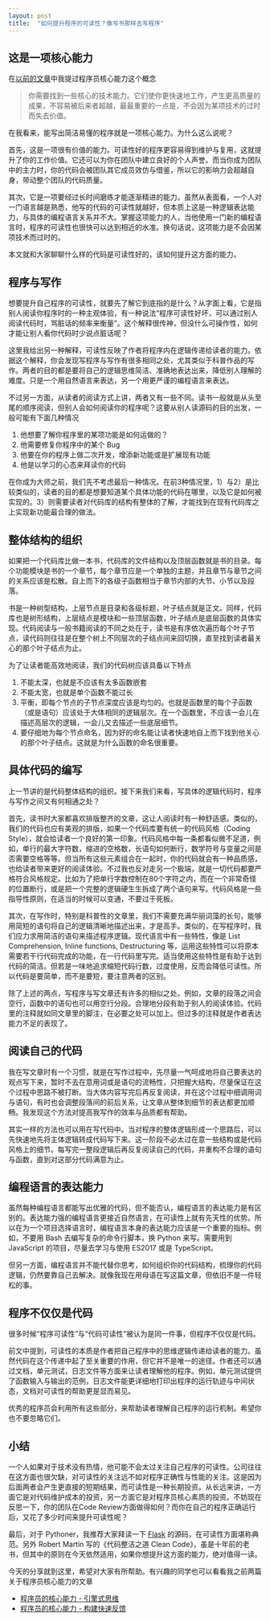 ```yaml
---
layout: post
title:  "如何提升程序的可读性？像写书那样去写程序"
---
```


这是一项核心能力
--------------
在[以前的文章](/2018/01/06/engine-thinking)中我提过程序员核心能力这个概念

> 你需要找到一些核心的技术能力。它们使你更快速地工作，产生更高质量的成果，不容易被后来者超越，最最重要的一点是，不会因为某项技术的过时而失去价值。

在我看来，能写出简洁易懂的程序就是一项核心能力。为什么这么说呢？

首先，这是一项很有价值的能力。可读性好的程序更容易得到维护与复用，这就提升了你的工作价值。它还可以为你在团队中建立良好的个人声誉。而当你成为团队中的主力时，你的代码会被团队其它成员效仿与借鉴，所以它的影响力会超越自身，带动整个团队的代码质量。

其次，它是一项要经过长时间磨练才能逐渐精进的能力。虽然从表面看，一个人对一门语言越是熟悉，他写的代码的可读性就越好，但本质上这是一种逻辑表达能力，与具体的编程语言关系并不大。掌握这项能力的人，当他使用一门新的编程语言时，程序的可读性也很快可以达到相近的水准。换句话说，这项能力是不会因某项技术而过时的。

本文就和大家聊聊什么样的代码是可读性好的，该如何提升这方面的能力。

程序与写作
---------
想要提升自己程序的可读性，就要先了解它到底指的是什么？从字面上看，它是指别人阅读你程序时的一种主观体验，有一种说法“程序可读性好坏，可以通过别人阅读代码时，骂脏话的频率来衡量”。这个解释很传神，但没什么可操作性，如何才能让别人看你代码时少说点脏话呢？

这里我给出另一种解释，可读性反映了作者将程序内在逻辑传递给读者的能力。依据这个解释，你会发现写程序与写作有很多相同之处，尤其类似于科普作品的写作。两者的目的都是要将自己的逻辑思维简洁、准确地表达出来，降低别人理解的难度。只是一个用自然语言来表达，另一个用更严谨的编程语言来表达。

不过另一方面，从读者的阅读方式上讲，两者又有一些不同。读书一般就是从头至尾的顺序阅读，但别人会如何阅读你的程序呢？这要从别人读源码的目的出发，一般可能有下面几种情况

1. 他想要了解你程序里的某项功能是如何运做的？
2. 他需要修复你程序中的某个 Bug
3. 他要在你的程序上做二次开发，增添新功能或是扩展现有功能
4. 他是以学习的心态来拜读你的代码

在你成为大师之前，我们先不考虑最后一种情况。在前3种情况里，1）与2）是比较类似的，读者的目的都是想要知道某个具体功能的代码在哪里，以及它是如何被实现的。3）则需要读者对代码库的结构有整体的了解，才能找到在现有代码库之上实现新功能最合理的做法。

整体结构的组织
------------
如果把一个代码库比做一本书，代码库的文件结构以及顶层函数就是书的目录。每个功能模块是书的一个章节，每个章节应是一个单独的主题，并且章节与章节之间的关系应该是松散。自上而下的各级子函数相当于章节内部的大节、小节以及段落。

书是一种树型结构，上层节点是目录和各级标题，叶子结点就是正文。同样，代码库也是树形结构，上层结点是模块和一些顶层函数，叶子结点是底层函数的具体实现。代码阅读与一般书籍阅读的不同之处在于，读书是有序依次遍历每个叶子节点，读代码则往往是在整个树上不同层次的子结点间来回切换，直至找到读者最关心的那个叶子结点为止。

为了让读者能高效地阅读，我们的代码树应该具备以下特点

1. 不能太深，也就是不应该有太多函数嵌套
2. 不能太宽，也就是单个函数不能过长
3. 平衡，即每个节点的子节点深度应该是均匀的。也就是函数里的每个子函数（或是语句）应该处于大体相同的逻辑层次。在一个函数里，不应该一会儿在描述高层次的逻辑，一会儿又去描述一些底层细节。
4. 要仔细地为每个节点命名，因为好的命名能让读者快速地自上而下找到他关心的那个叶子结点。这就是为什么函数的命名很重要。

具体代码的编写
------------
上一节讲的是代码整体结构的组织。接下来我们来看，写具体的逻辑代码时，程序与写作之间又有何相通之处？

首先，读书时大家都喜欢排版整齐的文章，这让人阅读时有一种舒适感。类似的，我们的代码也应有美观的排版，如果一个代码库要有统一的代码风格（Coding Style），就会给读者一个良好的第一印象。代码风格中每一条都看似微不足道，例如，单行的最大字符数，缩进的空格数，长语句如何断行，数学符号与变量之间是否需要空格等等。但当所有这些元素组合在一起时，你的代码就会有一种品质感，也给读者带来更好的阅读体验。不过我也反对走另一个极端，就是一切代码都要严格符合风格规定。比如为了把单行字数控制在80个字符之内，而在一个非常奇怪的位置断行，或是把一个完整的逻辑硬生生拆成了两个语句来写。代码风格是一些指导性原则，在适当的时候可以变通，不要过于死板。

其次，在写作时，特别是科普性的文章里，我们不需要充满华丽词藻的长句，能够用简短的语句将自己的逻辑清晰地描述出来，才是高手。类似的，在写程序时，我们应力求用简洁的语句来描述程序逻辑。现代语言中有一些特性，像是 List Comprehension, Inline functions, Destructuring 等，运用这些特性可以将原本需要若干行代码完成的功能，在一行代码里写完。适当使用这些特性是有助于达到代码的简洁。但若是一味地追求缩短代码行数，过度使用，反而会降低可读性。所以代码是要简单，而不是要短，要注意两者的区别。

除了上述的两点，写程序与写文章还有许多的相似之处。例如，文章的段落之间会空行，函数中的语句也可以用空行分段。合理地分段有助于别人的阅读体验。代码里的注释就如同文章里的脚注，在必要之处可以加上。但过多的注释就是作者表达能力不足的表现了。

阅读自己的代码
------------
我在写文章时有一个习惯，就是在写作过程中，先尽量一气呵成地将自己要表达的观点写下来，暂时不去在意用词或是语句的流畅性，只把握大结构，尽量保证在这个过程中思路不被打断。当大体内容写完后再反复阅读，并在这个过程中细调用词与语句，有时也会调整段落间的前后关系，让文章从整体到细节的表达都更加顺畅。我发现这个方法对提高我写作的效率与品质都有帮助。

其实一样的方法也可以用在写代码中。当对程序的整体逻辑形成一个思路后，可以先快速地先将主体逻辑转成代码写下来。这一阶段不必太过在意一些结构或是代码风格上的细节。每写完一整段逻辑后再反复阅读自己的代码，并重构不合理的语句与函数，直到对这部分代码满意为止。

编程语言的表达能力
----------------
虽然每种编程语言都能写出优雅的代码，但不能否认，编程语言的表达能力是有区别的。表达能力强的编程语言更接近自然语言，在可读性上就有先天性的优势。所以在为一个项目选择语言时，编程语言本身的表达能力应该是一个重要的指标。例如，不要用 Bash 去编写复杂的命令行脚本，换 Python 来写。需要用到 JavaScript 的项目，尽量去学习与使用 ES2017 或是 TypeScript。

但另一方面，编程语言并不能代替你思考，如何组织你的代码结构，梳理你的代码逻辑，仍然要靠自己去解决。就像我现在用母语在写这篇文章，但依旧不是一件轻松的事。

程序不仅仅是代码
--------------
很多时候“程序可读性”与“代码可读性”被认为是同一件事，但程序不仅仅是代码。

前文中提到，可读性的本质是作者把自己程序中的思维逻辑传递给读者的能力。虽然代码在这个传递中起了至关重要的作用，但它并不是唯一的途径。作者还可以通过文档，单元测试，日志文件等方面来让读者理解他的程序。例如，单元测试提供了函数输入与输出的范例，日志文件能更详细地打印出程序的运行轨迹与中间状态，文档对可读性的帮助更是显而易见。

优秀的程序员会利用所有这些部分，来帮助读者理解自己程序的运行机制。希望你也不要忽略它们。

小结
----
一个人如果对于技术没有热情，他可能不会太过关注自己程序的可读性。公司往往在这方面也很欠缺，对可读性的关注远不如对程序正确性与性能的关注。这是因为后面两者会产生更直接的短期结果，而可读性是一种长期投资。从长远来讲，一方面它是对代码维护成本的投资，另一方面它是对程序员核心素质的投资。不妨现在反思一下，你的团队在Code Review方面做得如何？而你在自己的程序正确运行后，又花了多少时间来提升可读性呢？

最后，对于 Pythoner，我推荐大家拜读一下 [Flask](https://github.com/pallets/flask) 的源码，在可读性方面堪称典范。另外 Robert Martin 写的《代码整洁之道 Clean Code》，虽是十年前的老书，但其中的原则在今天依然适用，如果你想提升这方面的能力，绝对值得一读。

今天的分享就到这里，希望对大家有所帮助。有兴趣的同学也可以看看我之前两篇关于程序员核心能力的文章

- [程序员的核心能力 - 引擎式思维](/2018/01/06/engine-thinking/)
- [程序员的核心能力 - 构建快速反馈](/2018/01/10/feedback-loop/)
